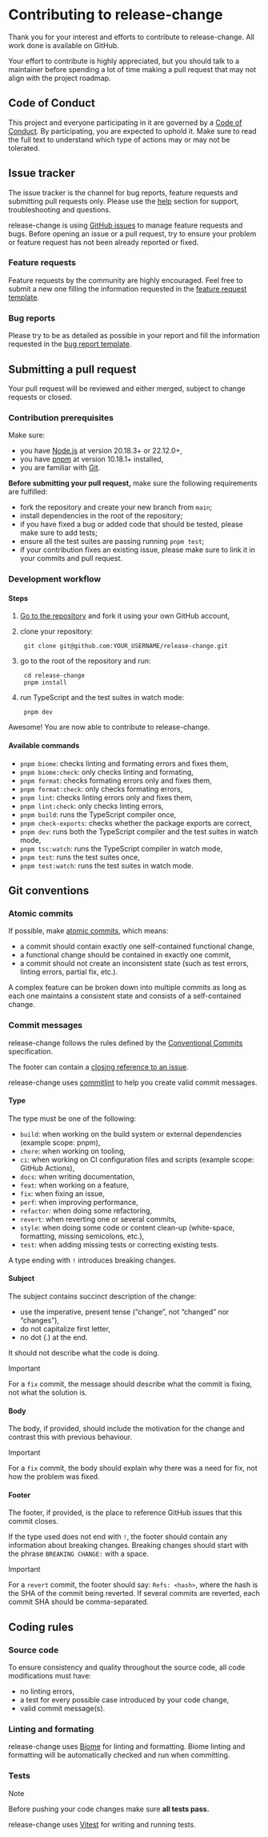 # Contributing to release-change

Thank you for your interest and efforts to contribute to release-change. All work done is available on GitHub.

Your effort to contribute is highly appreciated, but you should talk to a maintainer before spending a lot of time making a pull request that may not align with the project roadmap.

## Code of Conduct

This project and everyone participating in it are governed by a [Code of Conduct](./CODE_OF_CONDUCT.md). By participating, you are expected to uphold it. Make sure to read the full text to understand which type of actions may or may not be tolerated.

## Issue tracker

The issue tracker is the channel for bug reports, feature requests and submitting pull requests only. Please use the [help](README.md#get-help) section for support, troubleshooting and questions.

release-change is using [GitHub issues](https://github.com/release-change/release-change/issues) to manage feature requests and bugs. Before opening an issue or a pull request, try to ensure your problem or feature request has not been already reported or fixed.

### Feature requests

Feature requests by the community are highly encouraged. Feel free to submit a new one filling the information requested in the [feature request template](https://github.com/release-change/release-change/issues/new?template=feature-request.yml).

### Bug reports

Please try to be as detailed as possible in your report and fill the information requested in the [bug report template](https://github.com/release-change/release-change/issues/new?template=bug-report.yml).

## Submitting a pull request

Your pull request will be reviewed and either merged, subject to change requests or closed.

### Contribution prerequisites

Make sure:
- you have [Node.js](https://nodejs.org/en/) at version 20.18.3+ or 22.12.0+,
- you have [pnpm](https://pnpm.io) at version 10.18.1+ installed,
- you are familiar with [Git](https://git-scm.com).

**Before submitting your pull request,** make sure the following requirements are fulfilled:
- fork the repository and create your new branch from `main`;
- install dependencies in the root of the repository;
- if you have fixed a bug or added code that should be tested, please make sure to add tests;
- ensure all the test suites are passing running `pnpm test`;
- if your contribution fixes an existing issue, please make sure to link it in your commits and pull request.

### Development workflow

#### Steps
1. [Go to the repository](https://github.com/release-change/release-change) and fork it using your own GitHub account,
2. clone your repository:

        git clone git@github.com:YOUR_USERNAME/release-change.git
3. go to the root of the repository and run:

        cd release-change
        pnpm install
4. run TypeScript and the test suites in watch mode:

        pnpm dev

Awesome! You are now able to contribute to release-change.

#### Available commands

- `pnpm biome`: checks linting and formating errors and fixes them,
- `pnpm biome:check`: only checks linting and formating,
- `pnpm format`: checks formating errors only and fixes them,
- `pnpm format:check`: only checks formating errors,
- `pnpm lint`: checks linting errors only and fixes them,
- `pnpm lint:check`: only checks linting errors,
- `pnpm build`: runs the TypeScript compiler once,
- `pnpm check-exports`: checks whether the package exports are correct,
- `pnpm dev`: runs both the TypeScript compiler and the test suites in watch mode,
- `pnpm tsc:watch`: runs the TypeScript compiler in watch mode,
- `pnpm test`: runs the test suites once,
- `pnpm test:watch`: runs the test suites in watch mode.

## Git conventions

### Atomic commits

If possible, make [atomic commits](https://en.wikipedia.org/wiki/Atomic_commit), which means:
- a commit should contain exactly one self-contained functional change,
- a functional change should be contained in exactly one commit,
- a commit should not create an inconsistent state (such as test errors, linting errors, partial fix, etc.).

A complex feature can be broken down into multiple commits as long as each one maintains a consistent state and consists of a self-contained change.

### Commit messages

release-change follows the rules defined by the [Conventional Commits](https://www.conventionalcommits.org/en/v1.0.0/) specification.

The footer can contain a [closing reference to an issue](https://docs.github.com/en/issues/tracking-your-work-with-issues/using-issues/linking-a-pull-request-to-an-issue).

release-change uses [commitlint](https://commitlint.js.org) to help you create valid commit messages.

#### Type

The type must be one of the following:
- `build`: when working on the build system or external dependencies (example scope: pnpm),
- `chore`: when working on tooling,
- `ci`: when working on CI configuration files and scripts (example scope: GitHub Actions),
- `docs`: when writing documentation,
- `feat`: when working on a feature,
- `fix`: when fixing an issue,
- `perf`: when improving performance,
- `refactor`: when doing some refactoring,
- `revert`: when reverting one or several commits,
- `style`: when doing some code or content clean-up (white-space, formatting, missing semicolons, etc.),
- `test`: when adding missing tests or correcting existing tests.

A type ending with `!` introduces breaking changes.

#### Subject

The subject contains succinct description of the change:
- use the imperative, present tense (“change”, not “changed” nor “changes”),
- do not capitalize first letter,
- no dot (.) at the end.

It should not describe what the code is doing.

> [!IMPORTANT]
> For a `fix` commit, the message should describe what the commit is fixing, not what the solution is.

#### Body

The body, if provided, should include the motivation for the change and contrast this with previous behaviour.

> [!IMPORTANT]
> For a `fix` commit, the body should explain why there was a need for fix, not how the problem was fixed.

#### Footer

The footer, if provided, is the place to reference GitHub issues that this commit closes.

If the type used does not end with `!`, the footer should contain any information about breaking changes. Breaking changes should start with the phrase `BREAKING CHANGE:` with a space.

> [!IMPORTANT]
> For a `revert` commit, the footer should say: `Refs: <hash>`, where the hash is the SHA of the commit being reverted. If several commits are reverted, each commit SHA should be comma-separated.

## Coding rules

### Source code

To ensure consistency and quality throughout the source code, all code modifications must have:
- no linting errors,
- a test for every possible case introduced by your code change,
- valid commit message(s).

### Linting and formating

release-change uses [Biome](https://biomejs.dev) for linting and formatting. Biome linting and formatting will be automatically checked and run when committing.

### Tests

> [!NOTE]
> Before pushing your code changes make sure **all tests pass.**

release-change uses [Vitest](https://vitest.dev) for writing and running tests.
